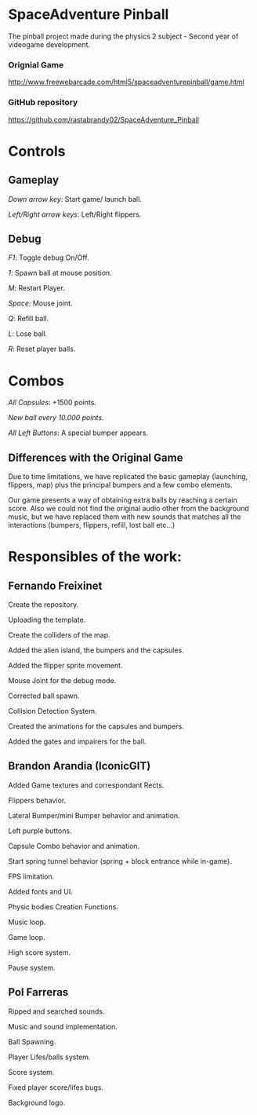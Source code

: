 # SpaceAdventure Pinball

The pinball project made during the physics 2 subject - Second year of videogame development.

### Orignial Game

http://www.freewebarcade.com/html5/spaceadventurepinball/game.html


### GitHub repository

https://github.com/rastabrandy02/SpaceAdventure_Pinball


# Controls

## Gameplay

*Down arrow key*: Start game/ launch ball.

*Left/Right arrow keys*: Left/Right flippers.

## Debug

*F1*: Toggle debug On/Off.

*1*: Spawn ball at mouse position.

*M*: Restart Player.

*Space*: Mouse joint.

*Q*: Refill ball.

*L*: Lose ball.

*R*: Reset player balls.

# Combos

*All Capsules*: +1500 points.

*New ball every 10.000 points.*

*All Left Buttons*: A special bumper appears.



## Differences with the Original Game

Due to time limitations, we have replicated  the basic gameplay (launching, flippers, map) plus the principal bumpers and a few combo elements.

Our game presents a way of obtaining extra balls by reaching a certain score. Also we could not find the original audio other from the background music, but we have replaced them with new sounds that matches all the interactions (bumpers, flippers, refill, lost ball etc...)


# Responsibles of the work:

## Fernando Freixinet

Create the repository.

Uploading the template.

Create the colliders of the map.

Added the alien island, the bumpers and the capsules.

Added the flipper sprite movement.

Mouse Joint for the debug mode.

Corrected ball spawn.

Collision Detection System.

Created the animations for the capsules and bumpers.

Added the gates and impairers for the ball.

## Brandon Arandia (IconicGIT)

Added Game textures and correspondant Rects.

Flippers behavior.

Lateral Bumper/mini Bumper behavior and animation.

Left purple buttons.

Capsule Combo behavior and animation.

Start spring tunnel behavior (spring + block entrance while in-game).

FPS limitation.

Added fonts and UI.

Physic bodies Creation Functions.

Music loop.

Game loop.

High score system.

Pause system.

## Pol Farreras

Ripped and searched sounds.

Music and sound implementation.

Ball Spawning.

Player Lifes/balls  system.

Score system.

Fixed player score/lifes bugs.

Background logo.






